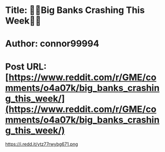 # Title: 🔔🔔Big Banks Crashing This Week🔔🔔
# Author: connor99994
# Post URL: [https://www.reddit.com/r/GME/comments/o4a07k/big_banks_crashing_this_week/](https://www.reddit.com/r/GME/comments/o4a07k/big_banks_crashing_this_week/)


https://i.redd.it/ytz77rwybg671.png